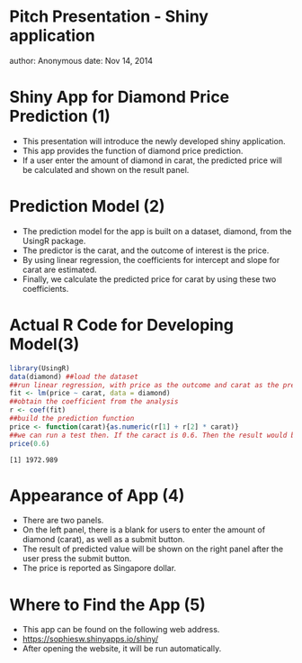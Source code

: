 Pitch Presentation - Shiny application
========================================================
author: Anonymous
date: Nov 14, 2014

Shiny App for Diamond Price Prediction (1)
========================================================

- This presentation will introduce the newly developed shiny application.
- This app provides the function of diamond price prediction.
- If a user enter the amount of diamond in carat, the predicted price will be calculated and shown on the result panel.


Prediction Model (2)
========================================================

- The prediction model for the app is built on a dataset, diamond, from the UsingR package.
- The predictor is the carat, and the outcome of interest is the price.
- By using linear regression, the coefficients for intercept and slope for carat are estimated.
- Finally, we calculate the predicted price for carat by using these two coefficients.

Actual R Code for Developing Model(3)
========================================================


```r
library(UsingR)
data(diamond) ##load the dataset
##run linear regression, with price as the outcome and carat as the predictor
fit <- lm(price ~ carat, data = diamond)
##obtain the coefficient from the analysis
r <- coef(fit)
##build the prediction function
price <- function(carat){as.numeric(r[1] + r[2] * carat)}
##we can run a test then. If the caract is 0.6. Then the result would be:
price(0.6)
```

```
[1] 1972.989
```

Appearance of App (4)
========================================================

- There are two panels.
- On the left panel, there is a blank for users to enter the amount of diamond (carat), as well as a submit button.
- The result of predicted value will be shown on the right panel after the user press the submit button.
- The price is reported as Singapore dollar.

Where to Find the App (5)
========================================================

- This app can be found on the following web address.
- https://sophiesw.shinyapps.io/shiny/
- After opening the website, it will be run automatically.
